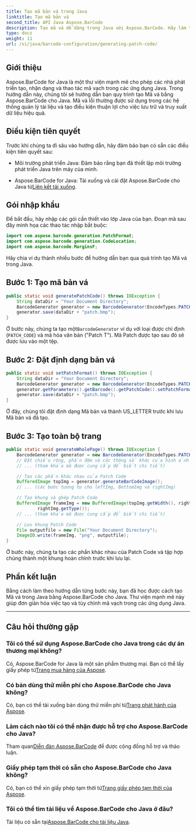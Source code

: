```yaml
---
title: Tạo mã bản vá trong Java
linktitle: Tạo mã bản vá
second_title: API Java Aspose.BarCode
description: Tạo mã vá dễ dàng trong Java với Aspose.BarCode. Hãy làm theo hướng dẫn từng bước của chúng tôi để tạo mã vạch hiệu quả.
type: docs
weight: 11
url: /vi/java/barcode-configuration/generating-patch-code/
---
```


## Giới thiệu

Aspose.BarCode for Java là một thư viện mạnh mẽ cho phép các nhà phát triển tạo, nhận dạng và thao tác mã vạch trong các ứng dụng Java. Trong hướng dẫn này, chúng tôi sẽ hướng dẫn bạn quy trình tạo Mã vá bằng Aspose.BarCode cho Java. Mã vá lỗi thường được sử dụng trong các hệ thống quản lý tài liệu và tạo điều kiện thuận lợi cho việc lưu trữ và truy xuất dữ liệu hiệu quả.

## Điều kiện tiên quyết

Trước khi chúng ta đi sâu vào hướng dẫn, hãy đảm bảo bạn có sẵn các điều kiện tiên quyết sau:

- Môi trường phát triển Java: Đảm bảo rằng bạn đã thiết lập môi trường phát triển Java trên máy của mình.

-  Aspose.BarCode for Java: Tải xuống và cài đặt Aspose.BarCode cho Java từ[Liên kết tải xuống](https://releases.aspose.com/barcode/java/).

## Gói nhập khẩu

Để bắt đầu, hãy nhập các gói cần thiết vào lớp Java của bạn. Đoạn mã sau đây minh họa các thao tác nhập bắt buộc:

```java
import com.aspose.barcode.generation.PatchFormat;
import com.aspose.barcode.generation.CodeLocation;
import com.aspose.barcode.MarginsF;
```

Hãy chia ví dụ thành nhiều bước để hướng dẫn bạn qua quá trình tạo Mã vá trong Java.

## Bước 1: Tạo mã bản vá

```java
public static void generatePatchCode() throws IOException {
    String dataDir = "Your Document Directory";
    BarcodeGenerator generator = new BarcodeGenerator(EncodeTypes.PATCH_CODE, "Patch T");
    generator.save(dataDir + "patch.bmp");
}
```

 Ở bước này, chúng ta tạo một`BarcodeGenerator` ví dụ với loại được chỉ định (`PATCH_CODE`) và mã hóa văn bản ("Patch T"). Mã Patch được tạo sau đó sẽ được lưu vào một tệp.

## Bước 2: Đặt định dạng bản vá

```java
public static void setPatchFormat() throws IOException {
    String dataDir = "Your Document Directory";
    BarcodeGenerator generator = new BarcodeGenerator(EncodeTypes.PATCH_CODE, "Patch T");
    generator.getParameters().getBarcode().getPatchCode().setPatchFormat(PatchFormat.US_LETTER);
    generator.save(dataDir + "patch.bmp");
}
```

Ở đây, chúng tôi đặt định dạng Mã bản vá thành US_LETTER trước khi lưu Mã bản vá đã tạo.

## Bước 3: Tạo toàn bộ trang

```java
public static void generateWholePage() throws IOException {
    BarcodeGenerator generator = new BarcodeGenerator(EncodeTypes.PATCH_CODE, "Patch T");
    // Đặt chiều rộng, phần đệm và các thông số khác của hình ảnh
    // ... (tham khảo mã được cung cấp để biết chi tiết)

    // Tạo các phần khác nhau của Patch Code
    BufferedImage topImg = generator.generateBarCodeImage();
    // ... (các bước tương tự cho leftImg, BottomImg và rightImg)

    // Tạo khung và ghép Patch Code
    BufferedImage frameImg = new BufferedImage(topImg.getWidth(), rightImg.getHeight() + 2 * topImg.getHeight(),
            rightImg.getType());
    // ... (tham khảo mã được cung cấp để biết chi tiết)

    // Lưu khung Patch Code
    File outputfile = new File("Your Document Directory");
    ImageIO.write(frameImg, "png", outputfile);
}
```

Ở bước này, chúng ta tạo các phần khác nhau của Patch Code và tập hợp chúng thành một khung hoàn chỉnh trước khi lưu lại.

## Phần kết luận

Bằng cách làm theo hướng dẫn từng bước này, bạn đã học được cách tạo Mã vá trong Java bằng Aspose.BarCode cho Java. Thư viện mạnh mẽ này giúp đơn giản hóa việc tạo và tùy chỉnh mã vạch trong các ứng dụng Java.

---

## Câu hỏi thường gặp

### Tôi có thể sử dụng Aspose.BarCode cho Java trong các dự án thương mại không?
 Có, Aspose.BarCode for Java là một sản phẩm thương mại. Bạn có thể lấy giấy phép từ[Trang mua hàng của Aspose](https://purchase.aspose.com/buy).

### Có bản dùng thử miễn phí cho Aspose.BarCode cho Java không?
 Có, bạn có thể tải xuống bản dùng thử miễn phí từ[Trang phát hành của Aspose](https://releases.aspose.com/).

### Làm cách nào tôi có thể nhận được hỗ trợ cho Aspose.BarCode cho Java?
 Tham quan[Diễn đàn Aspose.BarCode](https://forum.aspose.com/c/barcode/13) để được cộng đồng hỗ trợ và thảo luận.

### Giấy phép tạm thời có sẵn cho Aspose.BarCode cho Java không?
 Có, bạn có thể xin giấy phép tạm thời từ[Trang giấy phép tạm thời của Aspose](https://purchase.aspose.com/temporary-license/).

### Tôi có thể tìm tài liệu về Aspose.BarCode cho Java ở đâu?
 Tài liệu có sẵn tại[Aspose.BarCode cho tài liệu Java](https://reference.aspose.com/barcode/java/).
